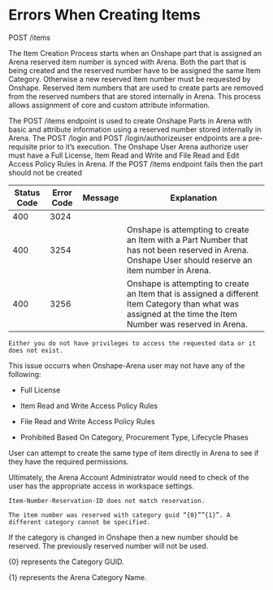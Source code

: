 # Errors When Creating Items 
POST /items

The Item Creation Process starts when an Onshape part that is assigned an Arena reserved item number is synced with Arena. Both the part that is being created and the reserved number have to be assigned the same Item Category. Otherwise a new reserved item number must be requested by Onshape. Reserved item numbers that are used to create parts are removed from the reserved numbers that are stored internally in Arena. This process allows assignment of core and custom attribute information.

The POST /items endpoint is used to create Onshape Parts in Arena with basic and attribute information using a reserved number stored internally in Arena. The POST /login and POST /login/authorizeuser endpoints are a pre\-requisite prior to it’s execution. The Onshape User Arena authorize user must have a Full License, Item Read and Write and File Read and Edit Access Policy Rules in Arena. If the POST /items endpoint fails then the part should not be created


| Status Code | Error Code | Message | Explanation |
|  --- |  --- |  --- |  --- | 
| 400 | 3024 |   |   |
| 400 | 3254 |   | Onshape is attempting to create an Item with a Part Number that has not been reserved in Arena. Onshape User should reserve an item number in Arena.  |
| 400 | 3256 |   | Onshape is attempting to create an Item that is assigned a different Item Category than what was assigned at the time the Item Number was reserved in Arena. |

```
Either you do not have privileges to access the requested data or it does not exist.
```
This issue occurrs when Onshape\-Arena user may not have any of the following:

* Full License

* Item Read and Write Access Policy Rules

* File Read and Write Access Policy Rules

* Prohibited Based On Category, Procurement Type, Lifecycle Phases

User can attempt to create the same type of item directly in Arena to see if they have the required permissions.

Ultimately, the Arena Account Administrator would need to check of the user has the appropriate access in workspace settings.

```
Item-Number-Reservation-ID does not match reservation.
```
```
The item number was reserved with category guid “{0}””{1}”. A different category cannot be specified.
```
If the category is changed in Onshape then a new number should be reserved. The previously reserved number will not be used.

\{0\} represents the Category GUID.

\{1\} represents the Arena Category Name.

